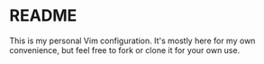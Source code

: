 README
======

This is my personal Vim configuration. It's mostly here for my own convenience, but feel free to fork or clone it for your own use.

